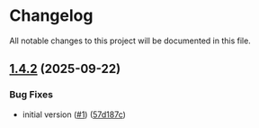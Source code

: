 # Changelog

All notable changes to this project will be documented in this file.

## [1.4.2](https://github.com/acai-solutions/terraform-aws-acf-core-configuration/compare/1.4.1...1.4.2) (2025-09-22)


### Bug Fixes

* initial version ([#1](https://github.com/acai-solutions/terraform-aws-acf-core-configuration/issues/1)) ([57d187c](https://github.com/acai-solutions/terraform-aws-acf-core-configuration/commit/57d187c635e1d304bab1a3c4e5e03c9089a020ba))

